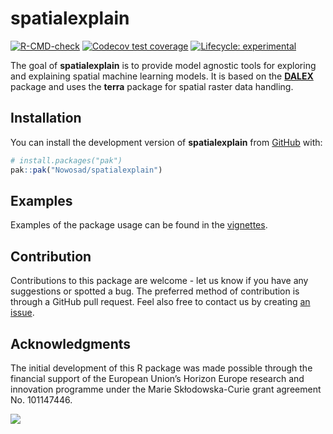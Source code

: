 
<!-- README.md is generated from README.Rmd. Please edit that file -->

# spatialexplain

<!-- badges: start -->

[![R-CMD-check](https://github.com/Nowosad/spatialexplain/workflows/R-CMD-check/badge.svg)](https://github.com/Nowosad/spatialexplain/actions/)
[![Codecov test
coverage](https://codecov.io/gh/Nowosad/spatialexplain/graph/badge.svg)](https://app.codecov.io/gh/Nowosad/spatialexplain)
[![Lifecycle:
experimental](https://img.shields.io/badge/lifecycle-experimental-orange.svg)](https://lifecycle.r-lib.org/articles/stages.html#experimental)
<!-- badges: end -->

The goal of **spatialexplain** is to provide model agnostic tools for
exploring and explaining spatial machine learning models. It is based on
the [**DALEX**](https://modeloriented.github.io/DALEX/) package and uses
the **terra** package for spatial raster data handling.

## Installation

You can install the development version of **spatialexplain** from
[GitHub](https://github.com/) with:

``` r
# install.packages("pak")
pak::pak("Nowosad/spatialexplain")
```

## Examples

Examples of the package usage can be found in the
[vignettes](https://nowosad.github.io/spatialexplain/articles/).

## Contribution

Contributions to this package are welcome - let us know if you have any
suggestions or spotted a bug. The preferred method of contribution is
through a GitHub pull request. Feel also free to contact us by creating
[an issue](https://github.com/nowosad/bespatial/issues).

## Acknowledgments

The initial development of this R package was made possible through the
financial support of the European Union’s Horizon Europe research and
innovation programme under the Marie Skłodowska-Curie grant agreement
No. 101147446.

![](https://rea.ec.europa.eu/sites/default/files/styles/oe_theme_medium_2x_no_crop/public/2021-04/EN-Funded%20by%20the%20EU-POS.jpg?itok=Qx-y2s5d)
